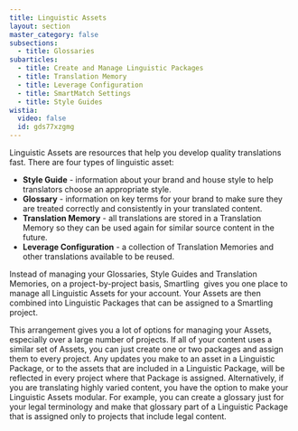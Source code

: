 ```yaml
---
title: Linguistic Assets
layout: section
master_category: false
subsections:
  - title: Glossaries
subarticles:
  - title: Create and Manage Linguistic Packages
  - title: Translation Memory
  - title: Leverage Configuration
  - title: SmartMatch Settings
  - title: Style Guides
wistia:
  video: false
  id: gds77xzgmg
---
```


Linguistic Assets are resources that help you develop quality translations fast. There are four types of linguistic asset:

  * **Style Guide** - information about your brand and house style to help translators choose an appropriate style.  
  * **Glossary** - information on key terms for your brand to make sure they are treated correctly and consistently in your translated content.  
  * **Translation Memory** - all translations are stored in a Translation Memory so they can be used again for similar source content in the future.  
  * **Leverage Configuration** - a collection of Translation Memories and other translations available to be reused.

Instead of managing your Glossaries, Style Guides and Translation Memories, on a project-by-project basis, Smartling  gives you one place to manage all Linguistic Assets for your account. Your Assets are then combined into Linguistic Packages that can be assigned to a Smartling project.

This arrangement gives you a lot of options for managing your Assets, especially over a large number of projects. If all of your content uses a similar set of Assets, you can just create one or two packages and assign them to every project. Any updates you make to an asset in a Linguistic Package, or to the assets that are included in a Linguistic Package, will be reflected in every project where that Package is assigned. Alternatively, if you are translating highly varied content, you have the option to make your Linguistic Assets modular. For example, you can create a glossary just for your legal terminology and make that glossary part of a Linguistic Package that is assigned only to projects that include legal content.